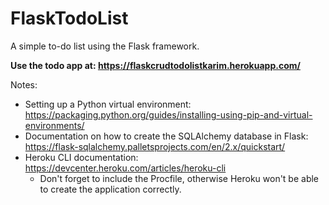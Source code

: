 # FlaskTodoList
A simple to-do list using the Flask framework.

**Use the todo app at: https://flaskcrudtodolistkarim.herokuapp.com/**

Notes:
- Setting up a Python virtual environment: https://packaging.python.org/guides/installing-using-pip-and-virtual-environments/
- Documentation on how to create the SQLAlchemy database in Flask: https://flask-sqlalchemy.palletsprojects.com/en/2.x/quickstart/
- Heroku CLI documentation: https://devcenter.heroku.com/articles/heroku-cli
   - Don't forget to include the Procfile, otherwise Heroku won't be able to create the application correctly.
